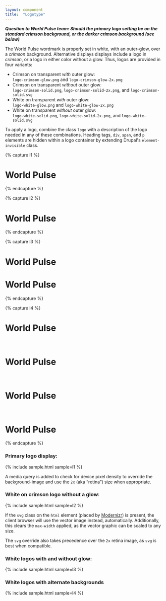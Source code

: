 ```yaml
---
layout: component
title:  "Logotype"
---
```


<strong style="font-style: italic;">
  Question to World Pulse team: Should the primary logo setting be on the standard
  <span class="crimson">crimson</span> background, or the darker crimson background
  (see below)
</strong>

The World Pulse wordmark is properly set in white, with an outer-glow, over a
<em class="crimson">crimson</em> background. Alternative displays displays
include a logo in <em class="crimson">crimson</em>, or a logo in either color
without a glow. Thus, logos are provided in four variants:

- <span class="crimson">Crimson</span> on transparent _with_ outer glow: <br />
  `logo-crimson-glow.png` and `logo-crimson-glow-2x.png`
- <span class="crimson">Crimson</span> on transparent _without_ outer glow: <br />
  `logo-crimson-solid.png`, `logo-crimson-solid-2x.png`, and `logo-crimson-solid.svg`
- White on transparent _with_ outer glow: <br />
  `logo-white-glow.png` and `logo-white-glow-2x.png`
- White on transparent _without_ outer glow: <br />
  `logo-white-solid.png`, `logo-white-solid-2x.png`, and `logo-white-solid.svg`

To apply a logo, combine the class `logo` with a description of the logo needed
in any of these combinations. Heading tags, `div`, `span`, and `p` elements are
hidden within a logo container by extending Drupal's `element-invisible` class.

{% capture l1 %}
<div class="logo-white-glow">
  <h1>World Pulse</h1>
</div>
{% endcapture %}

{% capture l2 %}
<div class="logo-white-solid">
  <h1>World Pulse</h1>
</div>
{% endcapture %}

{% capture l3 %}
<div class="logo-crimson-glow"><h1>World Pulse</h1></div>
<div class="logo-crimson-solid"><h1>World Pulse</h1></div>
{% endcapture %}

{% capture l4 %}
<div class="logo-white-solid dark-crimson"><h1>World Pulse</h1></div>
<br />
<div class="logo-white-solid crimson-gradient"><h1>World Pulse</h1></div>
<br />
<div class="logo-white-glow dark-crimson"><h1>World Pulse</h1></div>
<br />
<div class="logo-white-glow crimson-gradient"><h1>World Pulse</h1></div>
{% endcapture %}

### Primary logo display:
{% include sample.html sample=l1 %}

A media query is added to check for device pixel density to
override the background-image and use the `2x` (aka &ldquo;retina&rdquo;)
size when appropriate.

### White on crimson logo without a glow:
{% include sample.html sample=l2 %}

If the `svg` class on the `html` element (placed by [Modernizr](http://modernizr.com/))
is present, the client browser will use the vector image instead, automatically.
Additionally, this clears the `max-width` applied, as the vector graphic can be
scaled to any size.

The `svg` override also takes precedence over the `2x` retina image, as `svg`
is best when compatible.

### White logos with and without glow:
{% include sample.html sample=l3 %}

### White logos with alternate backgrounds
{% include sample.html sample=l4 %}
